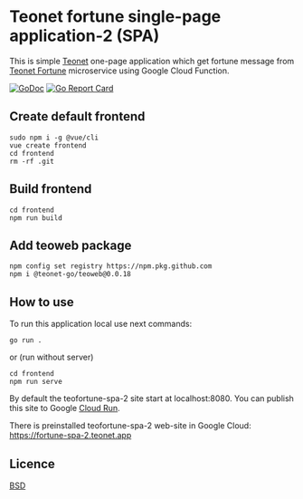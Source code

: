 # Teonet fortune single-page application-2 (SPA)

This is simple [Teonet](https://github.com/teonet-go/teonet) one-page application which get fortune message from [Teonet Fortune](https://github.com/teonet-go/teofortune) microservice using Google Cloud Function.

[![GoDoc](https://godoc.org/github.com/teonet-go/teofortune-spa-2?status.svg)](https://godoc.org/github.com/teonet-go/teofortune-spa-2/)
[![Go Report Card](https://goreportcard.com/badge/github.com/teonet-go/teofortune-spa-2)](https://goreportcard.com/report/github.com/teonet-go/teofortune-spa-2)

## Create default frontend

    sudo npm i -g @vue/cli
    vue create frontend
    cd frontend
    rm -rf .git

## Build frontend

    cd frontend
    npm run build

## Add teoweb package

    npm config set registry https://npm.pkg.github.com
    npm i @teonet-go/teoweb@0.0.18

## How to use

To run this application local use next commands:

    go run .

or (run without server)

    cd frontend
    npm run serve

By default the teofortune-spa-2 site start at localhost:8080. You can publish
this site to Google [Cloud Run](https://console.cloud.google.com/run).

There is preinstalled teofortune-spa-2 web-site in Google Cloud:
<https://fortune-spa-2.teonet.app>

## Licence

[BSD](LICENSE)
